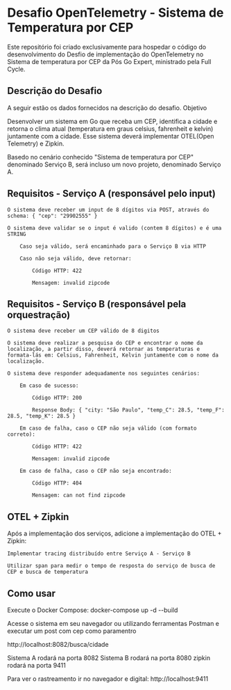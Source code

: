 # Desafio OpenTelemetry - Sistema de Temperatura por CEP #

Este repositório foi criado exclusivamente para hospedar o código do desenvolvimento do Desfio de implementação do OpenTelemetry no Sistema de temperatura por CEP da Pós Go Expert, ministrado pela Full Cycle.

## Descrição do Desafio ##

A seguir estão os dados fornecidos na descrição do desafio.
Objetivo

Desenvolver um sistema em Go que receba um CEP, identifica a cidade e retorna o clima atual (temperatura em graus celsius, fahrenheit e kelvin) juntamente com a cidade. Esse sistema deverá implementar OTEL(Open Telemetry) e Zipkin.

Basedo no cenário conhecido "Sistema de temperatura por CEP" denominado Serviço B, será incluso um novo projeto, denominado Serviço A.

## Requisitos - Serviço A (responsável pelo input) ##

    O sistema deve receber um input de 8 dígitos via POST, através do schema: { "cep": "29902555" }

    O sistema deve validar se o input é valido (contem 8 dígitos) e é uma STRING

        Caso seja válido, será encaminhado para o Serviço B via HTTP

        Caso não seja válido, deve retornar:

            Código HTTP: 422

            Mensagem: invalid zipcode

## Requisitos - Serviço B (responsável pela orquestração) ##

    O sistema deve receber um CEP válido de 8 digitos

    O sistema deve realizar a pesquisa do CEP e encontrar o nome da localização, a partir disso, deverá retornar as temperaturas e formata-lás em: Celsius, Fahrenheit, Kelvin juntamente com o nome da localização.

    O sistema deve responder adequadamente nos seguintes cenários:

        Em caso de sucesso:

            Código HTTP: 200

            Response Body: { "city: "São Paulo", "temp_C": 28.5, "temp_F": 28.5, "temp_K": 28.5 }

        Em caso de falha, caso o CEP não seja válido (com formato correto):

            Código HTTP: 422

            Mensagem: invalid zipcode

        Em caso de falha, caso o CEP não seja encontrado:

            Código HTTP: 404

            Mensagem: can not find zipcode

## OTEL + Zipkin ##

Após a implementação dos serviços, adicione a implementação do OTEL + Zipkin:

    Implementar tracing distribuído entre Serviço A - Serviço B

    Utilizar span para medir o tempo de resposta do serviço de busca de CEP e busca de temperatura


## Como usar ##

Execute o Docker Compose: docker-compose up -d --build

Acesse o sistema em seu navegador ou utilizando ferramentas Postman e executar um post com cep como paramentro

http://localhost:8082/busca/cidade


Sistema A rodará na porta 8082
Sistema B rodará na porta 8080
zipkin rodará na porta 9411

Para ver o rastreamento ir no navegador e digital: http://localhost:9411